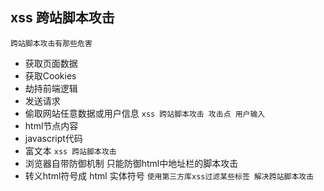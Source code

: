 ## xss 跨站脚本攻击
`跨站脚本攻击有那些危害`
* 获取页面数据
* 获取Cookies
* 劫持前端逻辑
* 发送请求
* 偷取网站任意数据或用户信息
`xss 跨站脚本攻击 攻击点 用户输入`
* html节点内容
* javascript代码
* 富文本
`xss 跨站脚本攻击`
* 浏览器自带防御机制  只能防御html中地址栏的脚本攻击
* 转义html符号成 html 实体符号
`使用第三方库xss过滤某些标签 解决跨站脚本攻击`

